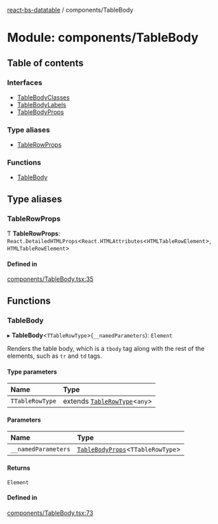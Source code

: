 [react-bs-datatable](../README.md) / components/TableBody

# Module: components/TableBody

## Table of contents

### Interfaces

- [TableBodyClasses](../interfaces/components_TableBody.TableBodyClasses.md)
- [TableBodyLabels](../interfaces/components_TableBody.TableBodyLabels.md)
- [TableBodyProps](../interfaces/components_TableBody.TableBodyProps.md)

### Type aliases

- [TableRowProps](components_TableBody.md#tablerowprops)

### Functions

- [TableBody](components_TableBody.md#tablebody)

## Type aliases

### TableRowProps

Ƭ **TableRowProps**: `React.DetailedHTMLProps`<`React.HTMLAttributes`<`HTMLTableRowElement`\>, `HTMLTableRowElement`\>

#### Defined in

[components/TableBody.tsx:35](https://github.com/imballinst/react-bs-datatable/blob/5f07b72/src/components/TableBody.tsx#L35)

## Functions

### TableBody

▸ **TableBody**<`TTableRowType`\>(`__namedParameters`): `Element`

Renders the table body, which is a `tbody` tag along with the rest of the elements,
such as `tr` and `td` tags.

#### Type parameters

| Name | Type |
| :------ | :------ |
| `TTableRowType` | extends [`TableRowType`](helpers_types.md#tablerowtype)<`any`\> |

#### Parameters

| Name | Type |
| :------ | :------ |
| `__namedParameters` | [`TableBodyProps`](../interfaces/components_TableBody.TableBodyProps.md)<`TTableRowType`\> |

#### Returns

`Element`

#### Defined in

[components/TableBody.tsx:73](https://github.com/imballinst/react-bs-datatable/blob/5f07b72/src/components/TableBody.tsx#L73)
